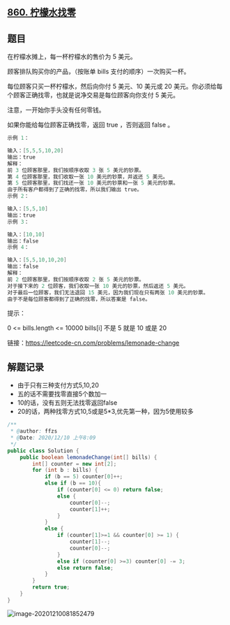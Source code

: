 ## [860. 柠檬水找零](https://leetcode-cn.com/problems/lemonade-change/)

## 题目

在柠檬水摊上，每一杯柠檬水的售价为 5 美元。

顾客排队购买你的产品，（按账单 bills 支付的顺序）一次购买一杯。

每位顾客只买一杯柠檬水，然后向你付 5 美元、10 美元或 20 美元。你必须给每个顾客正确找零，也就是说净交易是每位顾客向你支付 5 美元。

注意，一开始你手头没有任何零钱。

如果你能给每位顾客正确找零，返回 true ，否则返回 false 。

```java
示例 1：

输入：[5,5,5,10,20]
输出：true
解释：
前 3 位顾客那里，我们按顺序收取 3 张 5 美元的钞票。
第 4 位顾客那里，我们收取一张 10 美元的钞票，并返还 5 美元。
第 5 位顾客那里，我们找还一张 10 美元的钞票和一张 5 美元的钞票。
由于所有客户都得到了正确的找零，所以我们输出 true。
示例 2：

输入：[5,5,10]
输出：true
示例 3：

输入：[10,10]
输出：false
示例 4：

输入：[5,5,10,10,20]
输出：false
解释：
前 2 位顾客那里，我们按顺序收取 2 张 5 美元的钞票。
对于接下来的 2 位顾客，我们收取一张 10 美元的钞票，然后返还 5 美元。
对于最后一位顾客，我们无法退回 15 美元，因为我们现在只有两张 10 美元的钞票。
由于不是每位顾客都得到了正确的找零，所以答案是 false。
```


提示：

0 <= bills.length <= 10000
bills[i] 不是 5 就是 10 或是 20 


链接：https://leetcode-cn.com/problems/lemonade-change

## 解题记录

+ 由于只有三种支付方式5,10,20
+ 五的话不需要找零直接5个数加一
+ 10的话，没有五则无法找零返回false
+ 20的话，两种找零方式10,5或是5*3,优先第一种，因为5使用较多

```java
/**
 * @author: ffzs
 * @Date: 2020/12/10 上午8:09
 */
public class Solution {
    public boolean lemonadeChange(int[] bills) {
        int[] counter = new int[2];
        for (int b : bills) {
            if (b == 5) counter[0]++;
            else if (b == 10){
                if (counter[0] <= 0) return false;
                else {
                    counter[0]--;
                    counter[1]++;
                }
            }
            else {
                if (counter[1]>=1 && counter[0] >= 1) {
                    counter[1]--;
                    counter[0]--;
                }
                else if (counter[0] >=3) counter[0] -= 3;
                else return false;
            }
        }
        return true;
    }
}
```

![image-20201210081852479](https://gitee.com/ffzs/picture_go/raw/master/img/image-20201210081852479.png)
